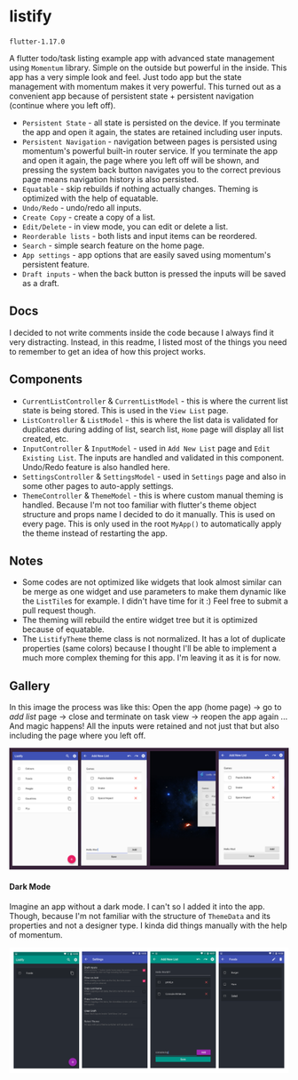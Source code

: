# listify
`flutter-1.17.0`

A flutter todo/task listing example app with advanced state management using `Momentum` library. Simple on the outside but powerful in the inside. This app has a very simple look and feel. Just todo app but the state management with momentum makes it very powerful. This turned out as a convenient app because of persistent state + persistent navigation (continue where you left off).

- `Persistent State` - all state is persisted on the device. If you terminate the app and open it again, the states are retained including user inputs.
- `Persistent Navigation` - navigation between pages is persisted using momentum's powerful built-in router service. If you terminate the app and open it again, the page where you left off will be shown, and pressing the system back button navigates you to the correct previous page means navigation history is also persisted.
- `Equatable` - skip rebuilds if nothing actually changes. Theming is optimized with the help of equatable.
- `Undo/Redo` - undo/redo all inputs.
- `Create Copy` - create a copy of a list.
- `Edit/Delete` - in view mode, you can edit or delete a list.
- `Reorderable lists` - both lists and input items can be reordered. 
- `Search` - simple search feature on the home page.
- `App settings` - app options that are easily saved using momentum's persistent feature.
- `Draft inputs` - when the back button is pressed the inputs will be saved as a draft.

## Docs

I decided to not write comments inside the code because I always find it very distracting. Instead, in this readme, I listed most of the things you need to remember to get an idea of how this project works.
<!--TODO: link to official momentum docs-->

## Components
- `CurrentListController` & `CurrentListModel` - this is where the current list state is being stored. This is used in the `View List` page.
- `ListController` & `ListModel` - this is where the list data is validated for duplicates during adding of list, search list, `Home` page will display all list created, etc.
- `InputController` & `InputModel` - used in `Add New List` page and `Edit Existing List`. The inputs are handled and validated in this component. Undo/Redo feature is also handled here.
- `SettingsController` & `SettingsModel` - used in `Settings` page and also in some other pages to auto-apply settings.
- `ThemeController` & `ThemeModel` - this is where custom manual theming is handled. Because I'm not too familiar with flutter's theme object structure and props name I decided to do it manually. This is used on every page. This is only used in the root `MyApp()` to automatically apply the theme instead of restarting the app.

## Notes
- Some codes are not optimized like widgets that look almost similar can be merge as one widget and use parameters to make them dynamic like the `ListTile`s for example. I didn't have time for it :) Feel free to submit a pull request though.
- The theming will rebuild the entire widget tree but it is optimized because of equatable.
- The `ListifyTheme` theme class is not normalized. It has a lot of duplicate properties (same colors) because I thought I'll be able to implement a much more complex theming for this app. I'm leaving it as it is for now.

## Gallery
In this image the process was like this: Open the app (home page) -> go to *add list* page -> close and terminate on task view -> reopen the app again ... And magic happens! All the inputs were retained and not just that but also including the page where you left off.

![persistent preview](./gallery/001.png)

#### Dark Mode
Imagine an app without a dark mode. I can't so I added it into the app. Though, because I'm not familiar with the structure of `ThemeData` and its properties and not a designer type. I kinda did things manually with the help of momentum.

![dark mode](./gallery/002.png)